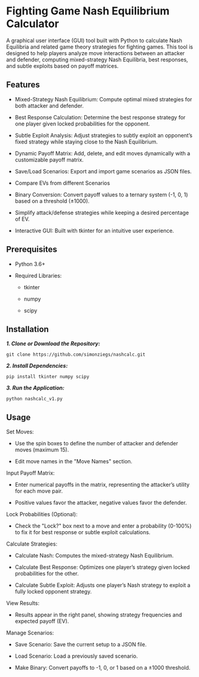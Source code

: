 # Fighting Game Nash Equilibrium Calculator

A graphical user interface (GUI) tool built with Python to calculate Nash Equilibria and related game theory strategies for fighting games. This tool is designed to help players analyze move interactions between an attacker and defender, computing mixed-strategy Nash Equilibria, best responses, and subtle exploits based on payoff matrices.

## Features
- Mixed-Strategy Nash Equilibrium: Compute optimal mixed strategies for both attacker and defender.

- Best Response Calculation: Determine the best response strategy for one player given locked probabilities for the opponent.

- Subtle Exploit Analysis: Adjust strategies to subtly exploit an opponent’s fixed strategy while staying close to the Nash Equilibrium.

- Dynamic Payoff Matrix: Add, delete, and edit moves dynamically with a customizable payoff matrix.

- Save/Load Scenarios: Export and import game scenarios as JSON files.

- Compare EVs from different Scenarios

- Binary Conversion: Convert payoff values to a ternary system (-1, 0, 1) based on a threshold (±1000).

- Simplify attack/defense strategies while keeping a desired percentage of EV.

- Interactive GUI: Built with tkinter for an intuitive user experience.

## Prerequisites
- Python 3.6+

- Required Libraries:
  - tkinter

  - numpy

  - scipy

## Installation
***1. Clone or Download the Repository:***
```
git clone https://github.com/simonziegs/nashcalc.git
```
***2. Install Dependencies:***
```
pip install tkinter numpy scipy
```
***3. Run the Application:***
```
python nashcalc_v1.py
```
## Usage
Set Moves:
- Use the spin boxes to define the number of attacker and defender moves (maximum 15).

- Edit move names in the "Move Names" section.

Input Payoff Matrix:
- Enter numerical payoffs in the matrix, representing the attacker’s utility for each move pair.

- Positive values favor the attacker, negative values favor the defender.

Lock Probabilities (Optional):
- Check the "Lock?" box next to a move and enter a probability (0-100%) to fix it for best response or subtle exploit calculations.

Calculate Strategies:
- Calculate Nash: Computes the mixed-strategy Nash Equilibrium.

- Calculate Best Response: Optimizes one player’s strategy given locked probabilities for the other.

- Calculate Subtle Exploit: Adjusts one player’s Nash strategy to exploit a fully locked opponent strategy.

View Results:
- Results appear in the right panel, showing strategy frequencies and expected payoff (EV).

Manage Scenarios:
- Save Scenario: Save the current setup to a JSON file.

- Load Scenario: Load a previously saved scenario.

- Make Binary: Convert payoffs to -1, 0, or 1 based on a ±1000 threshold.

